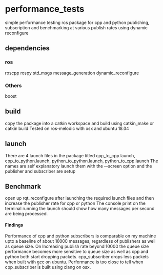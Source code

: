 # performance_tests
simple performance testing ros package for cpp and python publishing, subscription and benchmarking at various publish rates using dynamic reconfigure


## dependencies
### ros
  roscpp
  rospy
  std_msgs
  message_generation
  dynamic_reconfigure
  
 ### Others
 boost
 
 ## build
 copy the package into a catkin workspace and build using catkin_make or catkin build
 Tested on ros-melodic with osx and ubuntu 18.04
 
 ## launch 
 There are 4 launch files in the package titled cpp_to_cpp.launch, cpp_to_python.launch, python_to_python.launch, python_to_cpp.launch
 The names are self explanatory
 launch them with the --screen option and the publisher and subscriber are setup 
 
 ## Benchmark
 open up rqt_reconfigure after launching the required launch files and then increase the publisher rate for cpp or python
 The console print on the terminal running the launch should show how many messages per second are being processed.
 
 #### Findings 
 Performance of cpp and python subscribers is comparable on my machine upto a baseline of about 10000 messages, regardless of publishers as well as queue size.
 On Increasing publish rate beyond 10000 the queue size performance becomes more sensitive to queue size as well as cpp and python both start dropping packets. cpp_subscriber drops less packets when built with gcc on ubuntu. Performance is too close to tell when cpp_subscriber is built using clang on osx.
 
